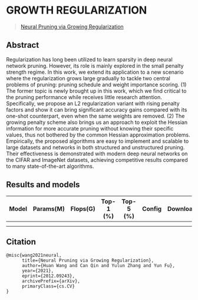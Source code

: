 # GROWTH REGULARIZATION

> [Neural Pruning via Growing Regularization ](https://arxiv.org/abs/2012.09243)

<!-- [ALGORITHM] -->

## Abstract

Regularization has long been utilized to learn sparsity in deep neural network pruning. However, its role is mainly explored in the small penalty strength regime. In this work, we extend its application to a new scenario where the regularization grows large gradually to tackle two central problems of pruning: pruning schedule and weight importance scoring. (1) The former topic is newly brought up in this work, which we find critical to the pruning performance while receives little research attention. Specifically, we propose an L2 regularization variant with rising penalty factors and show it can bring significant accuracy gains compared with its one-shot counterpart, even when the same weights are removed. (2) The growing penalty scheme also brings us an approach to exploit the Hessian information for more accurate pruning without knowing their specific values, thus not bothered by the common Hessian approximation problems. Empirically, the proposed algorithms are easy to implement and scalable to large datasets and networks in both structured and unstructured pruning. Their effectiveness is demonstrated with modern deep neural networks on the CIFAR and ImageNet datasets, achieving competitive results compared to many state-of-the-art algorithms.

<!-- <div align=center>
<img src="https://user-images.githubusercontent.com/26739999/142578905-9be586ec-f6fd-4bfb-bbba-432f599d3b9b.png" width="60%"/>
</div> -->

## Results and models

<!-- ### ImageNet-1k -->

| Model | Params(M) | Flops(G) | Top-1 (%) | Top-5 (%) | Config | Download |
| :---: | :-------: | :------: | :-------: | :-------: | :----: | :------: |
|       |           |          |           |           |        |          |
|       |           |          |           |           |        |          |

## Citation

```
@misc{wang2021neural,
      title={Neural Pruning via Growing Regularization},
      author={Huan Wang and Can Qin and Yulun Zhang and Yun Fu},
      year={2021},
      eprint={2012.09243},
      archivePrefix={arXiv},
      primaryClass={cs.CV}
}
```
